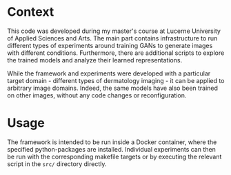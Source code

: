 # Context

This code was developed during my master's course at Lucerne University of Applied Sciences and
Arts. The main part contains infrastructure to run different types of experiments around training
GANs to generate images with different conditions. Furthermore, there are additional scripts to
explore the trained models and analyze their learned representations.

While the framework and experiments were developed with a particular target domain - different types
of dermatology imaging - it can be applied to arbitrary image domains. Indeed, the same models have
also been trained on other images, without any code changes or reconfiguration.

# Usage

The framework is intended to be run inside a Docker container, where the specified python-packages
are installed. Individual experiments can then be run with the corresponding makefile targets or by
executing the relevant script in the `src/` directory directly.

